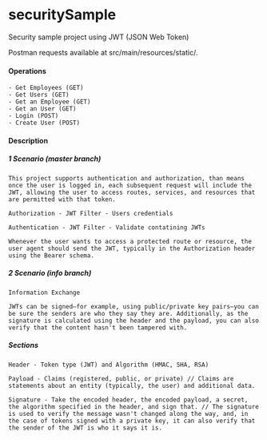 # securitySample
Security sample project using JWT (JSON Web Token)

Postman requests available at src/main/resources/static/.

#### Operations

    - Get Employees (GET)
    - Get Users (GET)
    - Get an Employee (GET)
    - Get an User (GET)
    - Login (POST)
    - Create User (POST)
    
#### Description
	
##### 1 Scenario (master branch)
	
	This project supports authentication and authorization, than means once the user is logged in, each subsequent request will include the JWT, allowing the user to access routes, services, and resources that are permitted with that token.
	
	Authorization - JWT Filter - Users credentials
	
	Authentication - JWT Filter - Validate contatining JWTs
	
	Whenever the user wants to access a protected route or resource, the user agent should send the JWT, typically in the Authorization header using the Bearer schema.
	
##### 2 Scenario (info branch)
	
    Information Exchange
    
	JWTs can be signed—for example, using public/private key pairs—you can be sure the senders are who they say they are. Additionally, as the signature is calculated using the header and the payload, you can also verify that the content hasn't been tampered with.
    
##### Sections

    Header - Token type (JWT) and Algorithm (HMAC, SHA, RSA)
    
    Payload - Claims (registered, public, or private) // Claims are statements about an entity (typically, the user) and additional data.
    
    Signature - Take the encoded header, the encoded payload, a secret, the algorithm specified in the header, and sign that. // The signature is used to verify the message wasn't changed along the way, and, in the case of tokens signed with a private key, it can also verify that the sender of the JWT is who it says it is.
    
